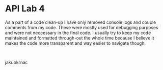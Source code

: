 # API Lab 4

As a part of a code clean-up I have only removed console logs and couple comments from my code. These were mostly used for debugging purposes and were not neccessary in the final code. I usually try to keep my code maintained and formatted through-out the whole time because I believe it makes the code more transparent and way easier to navigate though.

&nbsp;

jakubkrnac